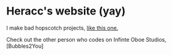 # Heracc's website (yay) 

I make bad hopscotch projects, [like this one.](https://c.gethopscotch.com/p/119f1w4b71)

Check out the other person who codes on Infinte Oboe Studios, [Bubbles2You]


